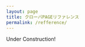 ```yaml
---
layout: page
title: クローバPAGEリファレンス
permalink: /refference/
---
```


<div class="box">
Under Construction!
</div>

